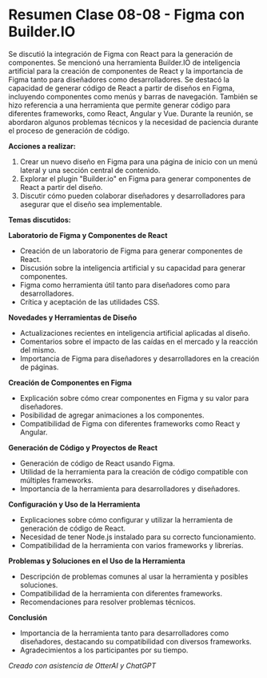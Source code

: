 # Resumen Clase 08-08 \- Figma con Builder.IO

Se discutió la integración de Figma con React para la generación de componentes. Se mencionó una herramienta Builder.IO de inteligencia artificial para la creación de componentes de React y la importancia de Figma tanto para diseñadores como desarrolladores. Se destacó la capacidad de generar código de React a partir de diseños en Figma, incluyendo componentes como menús y barras de navegación. También se hizo referencia a una herramienta que permite generar código para diferentes frameworks, como React, Angular y Vue. Durante la reunión, se abordaron algunos problemas técnicos y la necesidad de paciencia durante el proceso de generación de código.

**Acciones a realizar:**

1. Crear un nuevo diseño en Figma para una página de inicio con un menú lateral y una sección central de contenido.  
2. Explorar el plugin "Builder.io" en Figma para generar componentes de React a partir del diseño.  
3. Discutir cómo pueden colaborar diseñadores y desarrolladores para asegurar que el diseño sea implementable.

**Temas discutidos:**

**Laboratorio de Figma y Componentes de React**

* Creación de un laboratorio de Figma para generar componentes de React.  
* Discusión sobre la inteligencia artificial y su capacidad para generar componentes.  
* Figma como herramienta útil tanto para diseñadores como para desarrolladores.  
* Crítica y aceptación de las utilidades CSS.

**Novedades y Herramientas de Diseño**

* Actualizaciones recientes en inteligencia artificial aplicadas al diseño.  
* Comentarios sobre el impacto de las caídas en el mercado y la reacción del mismo.  
* Importancia de Figma para diseñadores y desarrolladores en la creación de páginas.

**Creación de Componentes en Figma**

* Explicación sobre cómo crear componentes en Figma y su valor para diseñadores.  
* Posibilidad de agregar animaciones a los componentes.  
* Compatibilidad de Figma con diferentes frameworks como React y Angular.

**Generación de Código y Proyectos de React**

* Generación de código de React usando Figma.  
* Utilidad de la herramienta para la creación de código compatible con múltiples frameworks.  
* Importancia de la herramienta para desarrolladores y diseñadores.

**Configuración y Uso de la Herramienta**

* Explicaciones sobre cómo configurar y utilizar la herramienta de generación de código de React.  
* Necesidad de tener Node.js instalado para su correcto funcionamiento.  
* Compatibilidad de la herramienta con varios frameworks y librerías.

**Problemas y Soluciones en el Uso de la Herramienta**

* Descripción de problemas comunes al usar la herramienta y posibles soluciones.  
* Compatibilidad de la herramienta con diferentes frameworks.  
* Recomendaciones para resolver problemas técnicos.

**Conclusión**

* Importancia de la herramienta tanto para desarrolladores como diseñadores, destacando su compatibilidad con diversos frameworks.  
* Agradecimientos a los participantes por su tiempo.

*Creado con asistencia de OtterAI y ChatGPT*